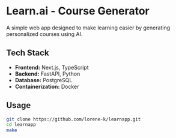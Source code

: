 # Learn.ai - Course Generator

A simple web app designed to make learning easier by generating personalized courses using AI. 


## Tech Stack
- **Frontend:** Next.js, TypeScript
- **Backend:** FastAPI, Python
- **Database:** PostgreSQL
- **Containerization:** Docker


## Usage

```bash
git clone https://github.com/lorene-k/learnapp.git
cd learnapp
make
```